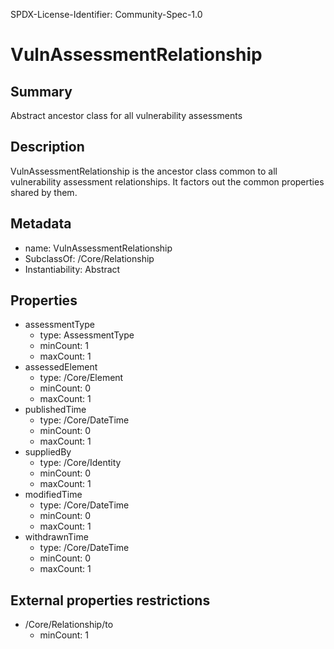 SPDX-License-Identifier: Community-Spec-1.0

# VulnAssessmentRelationship

## Summary

Abstract ancestor class for all vulnerability assessments

## Description

VulnAssessmentRelationship is the ancestor class common to all vulnerability
assessment relationships. It factors out the common properties shared by them.

## Metadata

- name: VulnAssessmentRelationship
- SubclassOf: /Core/Relationship
- Instantiability: Abstract

## Properties

- assessmentType
  - type: AssessmentType
  - minCount: 1
  - maxCount: 1
- assessedElement
  - type: /Core/Element
  - minCount: 0
  - maxCount: 1
- publishedTime
  - type: /Core/DateTime
  - minCount: 0
  - maxCount: 1
- suppliedBy
  - type: /Core/Identity
  - minCount: 0
  - maxCount: 1
- modifiedTime
  - type: /Core/DateTime
  - minCount: 0
  - maxCount: 1
- withdrawnTime
  - type: /Core/DateTime
  - minCount: 0
  - maxCount: 1

## External properties restrictions

- /Core/Relationship/to
  - minCount: 1
